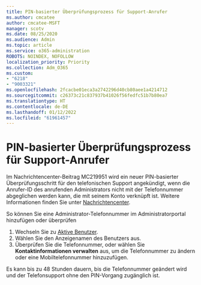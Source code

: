 ```yaml
---
title: PIN-basierter Überprüfungsprozess für Support-Anrufer
ms.author: cmcatee
author: cmcatee-MSFT
manager: scotv
ms.date: 08/25/2020
ms.audience: Admin
ms.topic: article
ms.service: o365-administration
ROBOTS: NOINDEX, NOFOLLOW
localization_priority: Priority
ms.collection: Adm_O365
ms.custom:
- "6218"
- "9003321"
ms.openlocfilehash: 2fcacbe01eca3a2742296d40cb80aee1a4214712
ms.sourcegitcommit: c26373c21c837937b41026f56fedfc51b7b80ea7
ms.translationtype: HT
ms.contentlocale: de-DE
ms.lasthandoff: 01/12/2022
ms.locfileid: "61961457"
---
```

# <a name="pin-based-verification-process-for-support-callers"></a>PIN-basierter Überprüfungsprozess für Support-Anrufer

Im Nachrichtencenter-Beitrag MC219951 wird ein neuer PIN-basierter Überprüfungsschritt für den telefonischen Support angekündigt, wenn die Anrufer-ID des anrufenden Administrators nicht mit der Telefonnummer abgeglichen werden kann, die mit seinem Konto verknüpft ist. Weitere Informationen finden Sie unter [Nachrichtencenter](https://admin.microsoft.com/AdminPortal/Home#/MessageCenter). 

So können Sie eine Administrator-Telefonnummer im Administratorportal hinzufügen oder überprüfen  

1. Wechseln Sie zu [Aktive Benutzer](https://admin.microsoft.com/AdminPortal/Home#/users).
2. Wählen Sie den Anzeigenamen des Benutzers aus.
3. Überprüfen Sie die Telefonnummer, oder wählen Sie **Kontaktinformationen verwalten** aus, um die Telefonnummer zu ändern oder eine Mobiltelefonnummer hinzuzufügen.     

Es kann bis zu 48 Stunden dauern, bis die Telefonnummer geändert wird und der Telefonsupport ohne den PIN-Vorgang zugänglich ist.